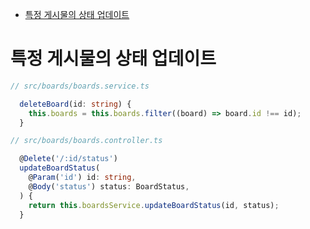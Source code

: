 <!-- TOC -->

- [특정 게시물의 상태 업데이트](#%ED%8A%B9%EC%A0%95-%EA%B2%8C%EC%8B%9C%EB%AC%BC%EC%9D%98-%EC%83%81%ED%83%9C-%EC%97%85%EB%8D%B0%EC%9D%B4%ED%8A%B8)

<!-- /TOC -->

# 특정 게시물의 상태 업데이트

``` typescript
// src/boards/boards.service.ts

  deleteBoard(id: string) {
    this.boards = this.boards.filter((board) => board.id !== id);
  }
```

``` typescript
// src/boards/boards.controller.ts

  @Delete('/:id/status')
  updateBoardStatus(
    @Param('id') id: string,
    @Body('status') status: BoardStatus,
  ) {
    return this.boardsService.updateBoardStatus(id, status);
  }
```
